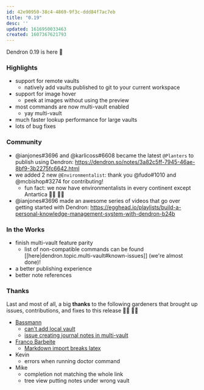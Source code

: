 ```yaml
---
id: 42e90950-38c4-4869-9f3c-ddd84f7ac7eb
title: "0.19"
desc: ''
updated: 1616950033463
created: 1607367621793
---
```

Dendron 0.19 is here 🌱

### Highlights

- support for remote vaults
  - natively add vaults published to git to your current workspace
- support for image hover
  - peek at images without using the preview
- most commands are now multi-vault enabled 
  - yay multi-vault
- much faster lookup performance for large vaults 
- lots of bug fixes

### Community

- @ianjones#3696 and @karlicoss#6608 became the latest `@Planters` to publish using Dendron: <https://dendron.so/notes/3a82c5ff-7945-46ae-8bf9-3b2275fc6642.html>
- we added 2 new `@Environmentalist`: thank you @fudo#1010 and @mcbishop#3274 for contributing!
  - fun fact: we now have environmentalists in every continent except Antartica 👨‍🌾 👩‍🌾
- @ianjones#3696 made an awesome series of videos that go over getting started with Dendron: <https://egghead.io/playlists/build-a-personal-knowledge-management-system-with-dendron-b24b> 

### In the Works

- finish multi-vault feature parity 
  - list of non-compatible commands can be found [[here|dendron.topic.multi-vault#known-issues]] (we're almost done)!
- a better publishing experience
- better note references 

### Thanks

Last and most of all, a big **thanks** to the following gardeners that brought up issues, contributions, and fixes to this release 👨‍🌾 👩‍🌾

- [Bassmann](https://github.com/Bassmann)
  - [can't add local vault](https://github.com/dendronhq/dendron/issues/396)
  - [issue creating journal notes in multi-vault](https://github.com/dendronhq/dendron/issues/395)
- [Franco Barbeite](https://github.com/FrancoB411)
  - [Markdown import breaks latex](https://github.com/dendronhq/dendron/issues/389)
- Kevin
  - errors when running doctor command
- Mike
  - completion not matching the whole link
  - tree view putting notes under wrong vault
